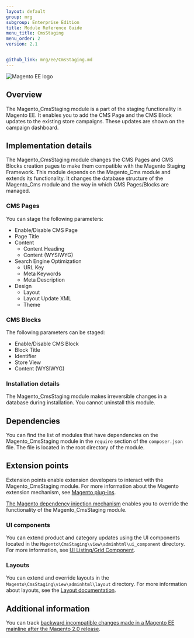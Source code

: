 ```yaml
---
layout: default
group: mrg
subgroup: Enterprise Edition
title: Module Reference Guide
menu_title: CmsStaging
menu_order: 2
version: 2.1


github_link: mrg/ee/CmsStaging.md
---
```


![Magento EE logo]({{site.baseurl}}common/images/ee-only_large.png)

## Overview

The Magento_CmsStaging module is a part of the staging functionality in Magento EE. It enables you to add the CMS Page and the CMS Block updates to the existing store campaigns. These updates are shown on the campaign dashboard.

## Implementation details

The Magento_CmsStaging module changes the CMS Pages and CMS Blocks creation pages to make them compatible with the Magento Staging Framework. This module depends on the Magento_Cms module and extends its functionality. It changes the database structure of the Magento_Cms module and the way in which CMS Pages/Blocks are managed.

### CMS Pages

You can stage the following parameters:

- Enable/Disable CMS Page
- Page Title
- Content 
    - Content Heading
    - Content (WYSIWYG)
- Search Engine Optimization 
    - URL Key
    - Meta Keywords
    - Meta Description
- Design 
    - Layout
    - Layout Update XML
    - Theme

### CMS Blocks

The following parameters can be staged:

- Enable/Disable CMS Block
- Block Title
- Identifier 
- Store View
- Content (WYSIWYG)

### Installation details

The Magento_CmsStaging module makes irreversible changes in a database during installation. You cannot uninstall this module.

## Dependencies

You can find the list of modules that have dependencies on the Magento_CmsStaging module in the `require` section of the `composer.json` file. The file is located in the root directory of the module.

## Extension points

Extension points enable extension developers to interact with the Magento_CmsStaging module. For more information about the Magento extension mechanism, see [Magento plug-ins](http://devdocs.magento.com/guides/v2.1/extension-dev-guide/plugins.html).

[The Magento dependency injection mechanism](http://devdocs.magento.com/guides/v2.1/extension-dev-guide/depend-inj.html) enables you to override the functionality of the Magento_CmsStaging module.

### UI components

You can extend product and category updates using the UI components located in the `Magento\CmsStaging\view\adminhtml\ui_component` directory. For more information, see [UI Listing/Grid Component](http://devdocs.magento.com/guides/v2.1/ui-components/ui-listing-grid.html).

### Layouts

You can extend and override layouts in the `Magento\CmsStaging\view\adminhtml\layout` directory.
For more information about layouts, see the [Layout documentation](http://devdocs.magento.com/guides/v2.1/frontend-dev-guide/layouts/layout-overview.html).

## Additional information

You can track [backward incompatible changes made in a Magento EE mainline after the Magento 2.0 release](http://devdocs.magento.com/guides/v2.0/release-notes/changes/ee_changes.html).
